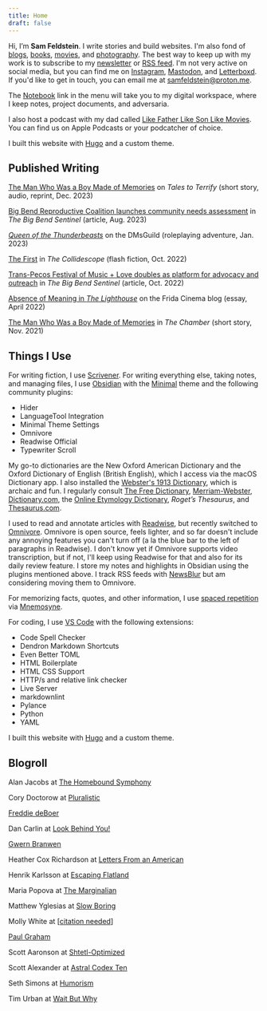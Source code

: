 ```yaml
---
title: Home
draft: false
---
```


Hi, I’m **Sam Feldstein**. I write stories and build websites. I'm also fond of [blogs](#blogroll), [books](https://www.goodreads.com/user/show/153965751-sam-feldstein), [movies](https://letterboxd.com/HoogoSteeglitz/), and [photography](https://www.instagram.com/seldstein/). The best way to keep up with my work is to subscribe to my [newsletter](https://samfeldstein.substack.com/) or [RSS feed](/index.xml). I'm not very active on social media, but you can find me on [Instagram](https://www.instagram.com/seldstein/), [Mastodon](https://mastodon.social/@samfeldstein), and [Letterboxd](https://letterboxd.com/HoogoSteeglitz/). If you'd like to get in touch, you can email me at [samfeldstein@proton.me](mailto:samfeldstein@proton.me).

The [Notebook](https://publish.obsidian.md/sam-feldstein/) link in the menu will take you to my digital workspace, where I keep notes, project documents, and adversaria.

I also host a podcast with my dad called [Like Father Like Son Like Movies](https://podcasts.apple.com/us/podcast/like-father-like-son-like-movies/id1640110809). You can find us on Apple Podcasts or your podcatcher of choice.

I built this website with [Hugo](https://gohugo.io/) and a custom theme.

## Published Writing

[The Man Who Was a Boy Made of Memories](https://talestoterrify.com/episodes/619-z-j-garcia-samuel-feldstein/) on *Tales to Terrify* (short story, audio, reprint, Dec. 2023)

[Big Bend Reproductive Coalition launches community needs assessment](https://bigbendsentinel.com/2023/08/09/big-bend-reproductive-coalition-launches-community-needs-assessment-with-inaugural-town-hal/?mc_cid=b24b0bb606) in *The Big Bend Sentinel* (article, Aug. 2023)

[*Queen of the Thunderbeasts*](https://www.dmsguild.com/product/426630/Queen-of-the-Thunderbeasts?affiliate_id=1701028) on the DMsGuild (roleplaying adventure, Jan. 2023)

[The First](https://thecollidescope.com/2022/10/16/the-first/) in *The Collidescope* (flash fiction, Oct. 2022)

[Trans-Pecos Festival of Music + Love doubles as platform for advocacy and outreach](https://bigbendsentinel.com/2022/10/05/trans-pecos-festival-of-music-love-doubles-as-platform-for-advocacy-and-outreach/) in *The Big Bend Sentinel* (article, Oct. 2022)

[Absence of Meaning in *The Lighthouse*](https://thefridacinema.org/film-criticism/absence-of-meaning-the-lighthouse/) on the Frida Cinema blog (essay, April 2022)

[The Man Who Was a Boy Made of Memories](https://thechambermagazine.com/2021/11/12/the-man-who-was-a-boy-made-of-memories-science-fiction-horror-by-samuel-feldstein/) in *The Chamber* (short story, Nov. 2021)

## Things I Use

For writing fiction, I use [Scrivener](https://www.literatureandlatte.com/scrivener/overview). For writing everything else, taking notes, and managing files, I use [Obsidian](https://obsidian.md/) with the [Minimal](https://minimal.guide/home) theme and the following community plugins:

- Hider
- LanguageTool Integration
- Minimal Theme Settings
- Omnivore
- Readwise Official
- Typewriter Scroll

My go-to dictionaries are the New Oxford American Dictionary and the Oxford Dictionary of English (British English), which I access via the macOS Dictionary app. I also installed the [Webster's 1913 Dictionary](https://github.com/cmod/websters-1913), which is archaic and fun. I regularly consult [The Free Dictionary](https://www.thefreedictionary.com/), [Merriam-Webster](https://www.merriam-webster.com/), [Dictionary.com](https://www.dictionary.com/), the [Online Etymology Dictionary](https://www.etymonline.com/), *Roget’s Thesaurus*, and [Thesaurus.com](https://www.thesaurus.com/).

I used to read and annotate articles with [Readwise](https://readwise.io/), but recently switched to [Omnivore](https://omnivore.app/). Omnivore is open source, feels lighter, and so far doesn't include any annoying features you can't turn off (a la the blue bar to the left of paragraphs in Readwise). I don't know yet if Omnivore supports video transcription, but if not, I'll keep using Readwise for that and also for its daily review feature. I store my notes and highlights in Obsidian using the plugins mentioned above. I track RSS feeds with [NewsBlur](https://newsblur.com/) but am considering moving them to Omnivore.

For memorizing facts, quotes, and other information, I use [spaced repetition](https://en.wikipedia.org/wiki/Spaced_repetition) via [Mnemosyne](https://mnemosyne-proj.org/).

For coding, I use [VS Code](https://code.visualstudio.com/) with the following extensions:

- Code Spell Checker
- Dendron Markdown Shortcuts
- Even Better TOML
- HTML Boilerplate
- HTML CSS Support
- HTTP/s and relative link checker
- Live Server
- markdownlint
- Pylance
- Python
- YAML

I built this website with [Hugo](https://gohugo.io/) and a custom theme.

## Blogroll

Alan Jacobs at [The Homebound Symphony](https://blog.ayjay.org/)

Cory Doctorow at [Pluralistic](https://pluralistic.net/)

[Freddie deBoer](https://freddiedeboer.substack.com/)

Dan Carlin at [Look Behind You!](https://dancarlin.substack.com/)

[Gwern Branwen](https://gwern.net/)

Heather Cox Richardson at [Letters From an American](https://heathercoxrichardson.substack.com/)

Henrik Karlsson at [Escaping Flatland](https://www.henrikkarlsson.xyz/)

Maria Popova at [The Marginalian](https://www.themarginalian.org/)

Matthew Yglesias at [Slow Boring](https://www.slowboring.com/)

Molly White at [[citation needed](https://newsletter.mollywhite.net/)]

[Paul Graham](https://www.paulgraham.com/)

Scott Aaronson at [Shtetl-Optimized](https://scottaaronson.blog/)

Scott Alexander at [Astral Codex Ten](https://www.astralcodexten.com/)

Seth Simons at [Humorism](https://www.humorism.xyz/)

Tim Urban at [Wait But Why](https://waitbutwhy.com/)
